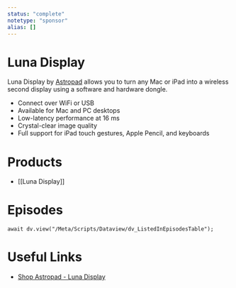 ```yaml
---
status: "complete"
notetype: "sponsor"
alias: []
---
```

# Luna Display
Luna Display by [Astropad](astropad.com) allows you to turn any Mac or iPad into a wireless second display using a software and hardware dongle.

- Connect over WiFi or USB
- Available for Mac and PC desktops
- Low-latency performance at 16 ms
- Crystal-clear image quality
- Full support for iPad touch gestures, Apple Pencil, and keyboards

# Products
- [[Luna Display]]

# Episodes
```dataviewjs
await dv.view("/Meta/Scripts/Dataview/dv_ListedInEpisodesTable");
```

# Useful Links
- [Shop Astropad - Luna Display](https://shop.astropad.com/collections/shop-astropad/products/luna-display)